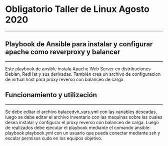 # Obligatorio Taller de Linux Agosto 2020
---

## Playbook de Ansible para instalar y configurar apache como reverproxy y balancer
---

Este playbook de ansible instala Apache Web Server en distribuciones Debian, RedHat y sus derivadas.
También crea un archivo de configuracion de virtual host para proxy reverso con balanceo de carga.

## Funcionamiento y utilización
---

Se debe editar el archivo balacedvh_vars.yml con las variables deseadas, luego se debe editar el archivo inventario con las maquinas sobre las cuales desea instalar y configurar el proxy reverso con balanceo de carga.
Luego de realizados debe ejecutar el playbook mediante el comando ansible-playbook playbook.yml con un usuario que pueda conectar mediante ssh y escalar permisos sudo en los equipos objetivo.
